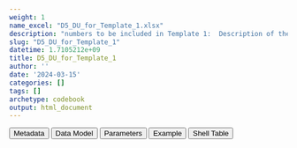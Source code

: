```yaml
---
weight: 1
name_excel: "D5_DU_for_Template_1.xlsx"
description: "numbers to be included in Template 1:  Description of the time period between 2 pregnancies in the pregnancy cohort and in the MS-pregnancy cohort (ref: DP3_SAP_DU_MS_V2.2)"
slug: "D5_DU_for_Template_1"
datetime: 1.7105212e+09
title: D5_DU_for_Template_1
author: ''
date: '2024-03-15'
categories: []
tags: []
archetype: codebook
output: html_document
---
```


<script src="/rmarkdown-libs/core-js/shim.min.js"></script>
<script src="/rmarkdown-libs/react/react.min.js"></script>
<script src="/rmarkdown-libs/react/react-dom.min.js"></script>
<script src="/rmarkdown-libs/reactwidget/react-tools.js"></script>
<script src="/rmarkdown-libs/htmlwidgets/htmlwidgets.js"></script>
<link href="/rmarkdown-libs/reactable/reactable.css" rel="stylesheet" />
<script src="/rmarkdown-libs/reactable-binding/reactable.js"></script>
<div class="tab">
<button class="tablinks" onclick="openCity(event, &#39;Metadata&#39;)" id="defaultOpen">Metadata</button>
<button class="tablinks" onclick="openCity(event, &#39;Data Model&#39;)">Data Model</button>
<button class="tablinks" onclick="openCity(event, &#39;Parameters&#39;)">Parameters</button>
<button class="tablinks" onclick="openCity(event, &#39;Example&#39;)">Example</button>
<button class="tablinks" onclick="openCity(event, &#39;Shell Table&#39;)">Shell Table</button>
</div>
<div id="Metadata" class="tabcontent">
<div id="htmlwidget-1" class="reactable html-widget " style="width:auto;height:600px;"></div>
<script type="application/json" data-for="htmlwidget-1">{"x":{"tag":{"name":"Reactable","attribs":{"data":{"medatata_name":["Name of the dataset","Content of the dataset","Unit of observation","Dataset where the list of UoOs is fully listed and with 1 record per UoO","How many observations per UoO","NxUoO","Variables capturing the UoO","Primary key","Parameters",null,null,null,null,null,null,null,null,null,null,null],"metadata_content":["D5_DU_for_Template_1","numbers to be included in Template 1:  Description of the time period between 2 pregnancies in the pregnancy cohort and in the MS-pregnancy cohort (ref: DP3_SAP_DU_MS_V2.2)","2 strata: \r\n1) all pregnancies in D3_DU_PREGNANCY-COHORT_variables\r\n2) pregnancies in D3_DU_PREGNANCY-COHORT_variables with pregnancy_with_MS == 1","s","1","1","column_identifier","column_identifier",null,null,null,null,null,null,null,null,null,null,null,null]},"columns":[{"id":"medatata_name","name":"medatata_name","type":"character"},{"id":"metadata_content","name":"metadata_content","type":"character"}],"sortable":false,"searchable":true,"pagination":false,"highlight":true,"bordered":true,"striped":true,"style":{"maxWidth":1800},"height":"600px","dataKey":"0570770c2c3ff691799aa1d11bcb5284"},"children":[]},"class":"reactR_markup"},"evals":[],"jsHooks":[]}</script>
</div>
<div id="Data Model" class="tabcontent">
<div id="htmlwidget-2" class="reactable html-widget " style="width:auto;height:600px;"></div>
<script type="application/json" data-for="htmlwidget-2">{"x":{"tag":{"name":"Reactable","attribs":{"data":{"Variable":["column_identifier","n1_","n2_","p2_","n3_","p3_","n_4","p_4_","n_5_","p_5_","n_6_","p_6_","n_7_","p_7_","n_8_","p_8_",null,null,null,null],"Description":["identifier of the column in the shell table Template 1","number of pregnancies in the stratum","number of pregnancies in the stratum from women with one single pregnancy in the study","% of pregnancies of women with one single pregnancy in the study","number of pregnancies in the stratum from women with > 1 pregnancy in the study","% of pregnancies from women with > 1 pregnancy in the study","number of pregnancies in the stratum from women with > 1 pregnancy in the study and with distance from the previous pregnancy more than 15 months","pregnancies from women with distance from the previous pregnancy more than 15 months as a % of pregnancies from women with > 1 pregnancy in the study","number of pregnancies in the stratum from women with > 1 pregnancy in the study and with distance from the previous pregnancy between 12 and 15 months","pregnancies from women with distance from the previous pregnancy between 12 and 15 months as a % of pregnancies from women with > 1 pregnancy in the study","number of pregnancies in the stratum from women with > 1 pregnancy in the study and with distance from the previous pregnancy between 6 and 12 months","pregnancies from women with distance from the previous pregnancy between 6 and 12 months as a % of pregnancies from women with > 1 pregnancy in the study","number of pregnancies in the stratum from women with > 1 pregnancy in the study and with distance from the previous pregnancy between 3 and 6 months","pregnancies from women with distance from the previous pregnancy between 3 and 6 months as a % of pregnancies from women with > 1 pregnancy in the study","number of pregnancies in the stratum from women with > 1 pregnancy in the study and with distance from the previous pregnancy less han 3 months","pregnancies from women with distance from the previous pregnancy lass than 3 months as a % of pregnancies from women with > 1 pregnancy in the study",null,null,null,null],"Format":["int","int","int","float","int","float",null,null,null,null,null,null,null,null,null,null,null,null,null,null],"Vocabulary":["1 = all pregnancies in D3_DU_PREGNANCY-COHORT_variables\r\n2 = pregnancies in D3_DU_PREGNANCY-COHORT_variables with pregnancy_with_MS == 1",null,null,null,null,null,null,null,null,null,null,null,null,null,null,null,null,null,null,null],"Parameters":[null,null,null,null,null,null,null,null,null,null,null,null,null,null,null,null,null,null,null,null],"Notes and examples":[null,null,null,null,null,null,null,null,null,null,null,null,null,null,null,null,null,null,null,null],"Source tables and variables":["D3_DU_MS-PREGNANCY-COHORT_variables","D3_DU_MS-PREGNANCY-COHORT_variables","D3_DU_MS-PREGNANCY-COHORT_variables","D3_DU_MS-PREGNANCY-COHORT_variables","D3_DU_MS-PREGNANCY-COHORT_variables","D3_DU_MS-PREGNANCY-COHORT_variables","D3_DU_MS-PREGNANCY-COHORT_variables","D3_DU_MS-PREGNANCY-COHORT_variables","D3_DU_MS-PREGNANCY-COHORT_variables","D3_DU_MS-PREGNANCY-COHORT_variables","D3_DU_MS-PREGNANCY-COHORT_variables","D3_DU_MS-PREGNANCY-COHORT_variables","D3_DU_MS-PREGNANCY-COHORT_variables","D3_DU_MS-PREGNANCY-COHORT_variables","D3_DU_MS-PREGNANCY-COHORT_variables","D3_DU_MS-PREGNANCY-COHORT_variables",null,null,null,null],"Retrieved":[null,null,null,null,null,null,null,null,null,null,null,null,null,null,null,null,null,null,null,null],"Created":["yes","yes","yes","yes","yes","yes","yes","yes","yes","yes","yes","yes","yes","yes","yes","yes",null,null,null,null],"Algorithm_id":[null,null,null,null,null,null,null,null,null,null,null,null,null,null,null,null,null,null,null,null],"Rule":["1 = all pregnancies in D3_DU_PREGNANCY-COHORT_variables\r\n2 = pregnancies in D3_DU_PREGNANCY-COHORT_variables with pregnancy_with_MS == 1\r\n3 = pregnancies in D3_DU_PREGNANCY-COHORT_variables with MS_developed_during_pregnancy == 1","count number of records in the stratum column_identifier","count number of records in the stratum column_identifier having number_of_pregnancies_in_the_study == 1","100*n2_/n1_","count number of records in the stratum column_identifier having number_of_pregnancies_in_the_study > 1","100*n3_/n1_","count number of records in the stratum column_identifier having number_of_pregnancies_in_the_study > 1 & categories_time_since_previous_pregnancy == 5","100*n4_/n3_","count number of records in the stratum column_identifier having number_of_pregnancies_in_the_study > 1 & categories_time_since_previous_pregnancy == 4","100*n5_/n3_","count number of records in the stratum column_identifier having number_of_pregnancies_in_the_study > 1 & categories_time_since_previous_pregnancy == 3","100*n6_/n3_","count number of records in the stratum column_identifier having number_of_pregnancies_in_the_study > 1 & categories_time_since_previous_pregnancy == 2","100*n7_/n3_","count number of records in the stratum column_identifier having number_of_pregnancies_in_the_study > 1 & categories_time_since_previous_pregnancy == 1","100*n8_/n3_",null,null,null,null]},"columns":[{"id":"Variable","name":"Variable","type":"character"},{"id":"Description","name":"Description","type":"character"},{"id":"Format","name":"Format","type":"character"},{"id":"Vocabulary","name":"Vocabulary","type":"character"},{"id":"Parameters","name":"Parameters","type":"logical"},{"id":"Notes and examples","name":"Notes and examples","type":"logical"},{"id":"Source tables and variables","name":"Source tables and variables","type":"character"},{"id":"Retrieved","name":"Retrieved","type":"logical"},{"id":"Created","name":"Created","type":"character"},{"id":"Algorithm_id","name":"Algorithm_id","type":"logical"},{"id":"Rule","name":"Rule","type":"character"}],"sortable":false,"searchable":true,"pagination":false,"highlight":true,"bordered":true,"striped":true,"style":{"maxWidth":1800},"height":"600px","dataKey":"2ebefdddf9623b00dade01d98efb8bef"},"children":[]},"class":"reactR_markup"},"evals":[],"jsHooks":[]}</script>
</div>
<div id="Parameters" class="tabcontent">
<div id="htmlwidget-3" class="reactable html-widget " style="width:auto;height:600px;"></div>
<script type="application/json" data-for="htmlwidget-3">{"x":{"tag":{"name":"Reactable","attribs":{"data":{"Parameter":[null,null,null,null,null,null,null,null,null,null,null,null,null,null,null,null,null,null,null,null],"Value":[null,null,null,null,null,null,null,null,null,null,null,null,null,null,null,null,null,null,null,null]},"columns":[{"id":"Parameter","name":"Parameter","type":"logical"},{"id":"Value","name":"Value","type":"logical"}],"sortable":false,"searchable":true,"pagination":false,"highlight":true,"bordered":true,"striped":true,"style":{"maxWidth":1800},"height":"600px","dataKey":"5a3e224ffdd66e81b7737d629c65f7ec"},"children":[]},"class":"reactR_markup"},"evals":[],"jsHooks":[]}</script>
</div>
<div id="Example" class="tabcontent">
<div id="htmlwidget-4" class="reactable html-widget " style="width:auto;height:600px;"></div>
<script type="application/json" data-for="htmlwidget-4">{"x":{"tag":{"name":"Reactable","attribs":{"data":{"n1_1":[null,null,null,null,null,null,null,null,null,null,null,null,null,null,null,null,null,null,null,null]},"columns":[{"id":"n1_1","name":"n1_1","type":"logical"}],"sortable":false,"searchable":true,"pagination":false,"highlight":true,"bordered":true,"striped":true,"style":{"maxWidth":1800},"height":"600px","dataKey":"36b1b30723994782ff84b75dcf7bc4df"},"children":[]},"class":"reactR_markup"},"evals":[],"jsHooks":[]}</script>
</div>
<div id="Shell Table" class="tabcontent">
<div id="htmlwidget-5" class="reactable html-widget " style="width:auto;height:600px;"></div>
<script type="application/json" data-for="htmlwidget-5">{"x":{"tag":{"name":"Reactable","attribs":{"data":{"...1":[null,"N","From women having 1 pregnancy","From women having more than 1 pregnancy","Number of pregnancies according to the time period since the previous pregnancy¹,² (in women having more than 1 pregnancy)","▪        More than 15 months","▪        Between 12 and 15 months","▪        Between 6 and 12 months","▪        Between 3 and 6 months","▪        Less than 3 months","¹,²Time period between the delivery date of the previous pregnancy and the LMP date of the actual pregnancy",null,null,null,null,null,null,null,null,null],"Number of pregnancies in the Pregnancy cohort N (%)":[null,"n1_1","n2_1 (p2_1)","n3_1 (p3_1)",null,"n4_1 (p4_1)","n5_1 (p5_1)","n6_1 (p6_1)","n7_1 (p7_1)","n8_1 (p8_1)",null,null,null,null,null,null,null,null,null,null],"Number of pregnancies in the MS-Pregnancy cohort N (%)":[null,"n1_2","n2_2 (p2_2)","n3_2 (p3_2)",null,null,null,null,null,null,null,null,null,null,null,null,null,null,null,null]},"columns":[{"id":"...1","name":"...1","type":"character"},{"id":"Number of pregnancies in the Pregnancy cohort N (%)","name":"Number of pregnancies in the Pregnancy cohort N (%)","type":"character"},{"id":"Number of pregnancies in the MS-Pregnancy cohort N (%)","name":"Number of pregnancies in the MS-Pregnancy cohort N (%)","type":"character"}],"sortable":false,"searchable":true,"pagination":false,"highlight":true,"bordered":true,"striped":true,"style":{"maxWidth":1800},"height":"600px","dataKey":"c998c8b51587fa7ca7eb4b2591265729"},"children":[]},"class":"reactR_markup"},"evals":[],"jsHooks":[]}</script>
</div>
